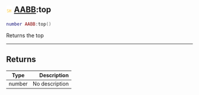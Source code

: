 ## ![shared](../../.gitbook/assets/shared.png) [AABB](https://iaswiki.rawr.dev/readme/aabb):top

```lua
number AABB:top()
```

Returns the top

------
## Returns

| Type   | Description |
| ------ | ----------: |
| number | No description |

